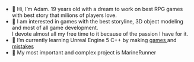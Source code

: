 - 👋 Hi, I’m Adam. 19 years old with a dream to work on best RPG games with best story that milions of players love.
- 👀 I am interested in games with the best storyline, 3D object modeling and most of all game development. <br/>I devote almost all my free time to it because of the passion I have for it.
- 🌱 I’m currently learning Unreal Engine 5 C++ by making <a href="https://endersik4.github.io/gry_ue4.html?"> games </a> and <a href="https://endersik4.github.io/grafika.html"> mistakes </a>
- :blue_heart: My most important and complex project is MarineRunner

